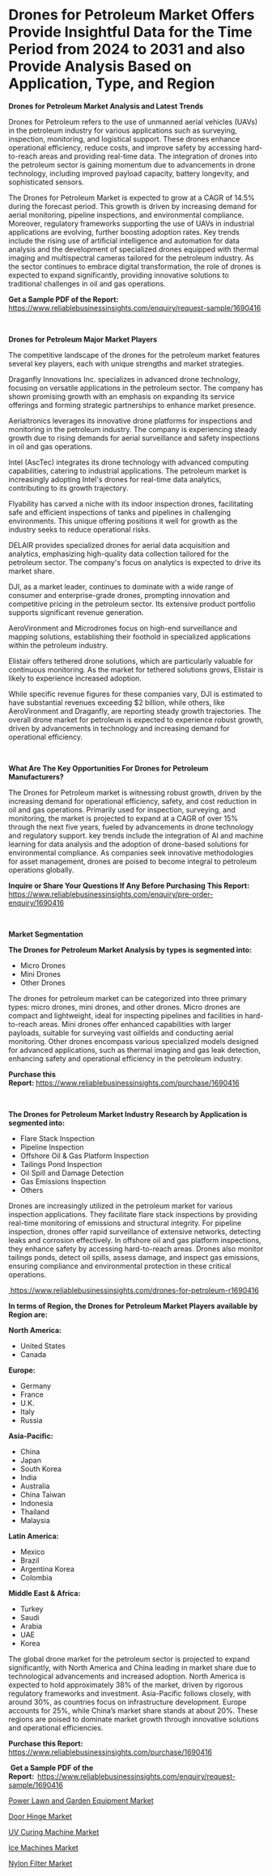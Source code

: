 <p><h1>Drones for Petroleum Market Offers Provide Insightful Data for the Time Period from 2024 to 2031 and also Provide Analysis Based on Application, Type, and Region</h1></p><p><strong>Drones for Petroleum Market Analysis and Latest Trends</strong></p>
<p><p>Drones for Petroleum refers to the use of unmanned aerial vehicles (UAVs) in the petroleum industry for various applications such as surveying, inspection, monitoring, and logistical support. These drones enhance operational efficiency, reduce costs, and improve safety by accessing hard-to-reach areas and providing real-time data. The integration of drones into the petroleum sector is gaining momentum due to advancements in drone technology, including improved payload capacity, battery longevity, and sophisticated sensors.</p><p>The Drones for Petroleum Market is expected to grow at a CAGR of 14.5% during the forecast period. This growth is driven by increasing demand for aerial monitoring, pipeline inspections, and environmental compliance. Moreover, regulatory frameworks supporting the use of UAVs in industrial applications are evolving, further boosting adoption rates. Key trends include the rising use of artificial intelligence and automation for data analysis and the development of specialized drones equipped with thermal imaging and multispectral cameras tailored for the petroleum industry. As the sector continues to embrace digital transformation, the role of drones is expected to expand significantly, providing innovative solutions to traditional challenges in oil and gas operations.</p></p>
<p><strong>Get a Sample PDF of the Report:&nbsp;</strong> <a href="https://www.reliablebusinessinsights.com/enquiry/request-sample/1690416?utm_campaign=1737&utm_medium=2&utm_source=Github&utm_content=ia&utm_term=19102024&utm_id=drones-for-petroleum">https://www.reliablebusinessinsights.com/enquiry/request-sample/1690416</a></p>
<p>&nbsp;</p>
<p><strong>Drones for Petroleum Major Market Players</strong></p>
<p><p>The competitive landscape of the drones for the petroleum market features several key players, each with unique strengths and market strategies. </p><p>Draganfly Innovations Inc. specializes in advanced drone technology, focusing on versatile applications in the petroleum sector. The company has shown promising growth with an emphasis on expanding its service offerings and forming strategic partnerships to enhance market presence.</p><p>Aerialtronics leverages its innovative drone platforms for inspections and monitoring in the petroleum industry. The company is experiencing steady growth due to rising demands for aerial surveillance and safety inspections in oil and gas operations.</p><p>Intel (AscTec) integrates its drone technology with advanced computing capabilities, catering to industrial applications. The petroleum market is increasingly adopting Intel's drones for real-time data analytics, contributing to its growth trajectory.</p><p>Flyability has carved a niche with its indoor inspection drones, facilitating safe and efficient inspections of tanks and pipelines in challenging environments. This unique offering positions it well for growth as the industry seeks to reduce operational risks.</p><p>DELAIR provides specialized drones for aerial data acquisition and analytics, emphasizing high-quality data collection tailored for the petroleum sector. The company's focus on analytics is expected to drive its market share.</p><p>DJI, as a market leader, continues to dominate with a wide range of consumer and enterprise-grade drones, prompting innovation and competitive pricing in the petroleum sector. Its extensive product portfolio supports significant revenue generation.</p><p>AeroVironment and Microdrones focus on high-end surveillance and mapping solutions, establishing their foothold in specialized applications within the petroleum industry.</p><p>Elistair offers tethered drone solutions, which are particularly valuable for continuous monitoring. As the market for tethered solutions grows, Elistair is likely to experience increased adoption.</p><p>While specific revenue figures for these companies vary, DJI is estimated to have substantial revenues exceeding $2 billion, while others, like AeroVironment and Draganfly, are reporting steady growth trajectories. The overall drone market for petroleum is expected to experience robust growth, driven by advancements in technology and increasing demand for operational efficiency.</p></p>
<p>&nbsp;</p>
<p><strong>What Are The Key Opportunities For Drones for Petroleum Manufacturers?</strong></p>
<p><p>The Drones for Petroleum market is witnessing robust growth, driven by the increasing demand for operational efficiency, safety, and cost reduction in oil and gas operations. Primarily used for inspection, surveying, and monitoring, the market is projected to expand at a CAGR of over 15% through the next five years, fueled by advancements in drone technology and regulatory support. key trends include the integration of AI and machine learning for data analysis and the adoption of drone-based solutions for environmental compliance. As companies seek innovative methodologies for asset management, drones are poised to become integral to petroleum operations globally.</p></p>
<p><strong>Inquire or Share Your Questions If Any Before Purchasing This Report:</strong> <a href="https://www.reliablebusinessinsights.com/enquiry/pre-order-enquiry/1690416?utm_campaign=1737&utm_medium=2&utm_source=Github&utm_content=ia&utm_term=19102024&utm_id=drones-for-petroleum">https://www.reliablebusinessinsights.com/enquiry/pre-order-enquiry/1690416</a></p>
<p>&nbsp;</p>
<p><strong>Market Segmentation</strong></p>
<p><strong>The Drones for Petroleum Market Analysis by types is segmented into:</strong></p>
<p><ul><li>Micro Drones</li><li>Mini Drones</li><li>Other Drones</li></ul></p>
<p><p>The drones for petroleum market can be categorized into three primary types: micro drones, mini drones, and other drones. Micro drones are compact and lightweight, ideal for inspecting pipelines and facilities in hard-to-reach areas. Mini drones offer enhanced capabilities with larger payloads, suitable for surveying vast oilfields and conducting aerial monitoring. Other drones encompass various specialized models designed for advanced applications, such as thermal imaging and gas leak detection, enhancing safety and operational efficiency in the petroleum industry.</p></p>
<p><strong>Purchase this Report:&nbsp;</strong><a href="https://www.reliablebusinessinsights.com/purchase/1690416?utm_campaign=1737&utm_medium=2&utm_source=Github&utm_content=ia&utm_term=19102024&utm_id=drones-for-petroleum">https://www.reliablebusinessinsights.com/purchase/1690416</a></p>
<p>&nbsp;</p>
<p><strong>The Drones for Petroleum Market Industry Research by Application is segmented into:</strong></p>
<p><ul><li>Flare Stack Inspection</li><li>Pipeline Inspection</li><li>Offshore Oil & Gas Platform Inspection</li><li>Tailings Pond Inspection</li><li>Oil Spill and Damage Detection</li><li>Gas Emissions Inspection</li><li>Others</li></ul></p>
<p><p>Drones are increasingly utilized in the petroleum market for various inspection applications. They facilitate flare stack inspections by providing real-time monitoring of emissions and structural integrity. For pipeline inspection, drones offer rapid surveillance of extensive networks, detecting leaks and corrosion effectively. In offshore oil and gas platform inspections, they enhance safety by accessing hard-to-reach areas. Drones also monitor tailings ponds, detect oil spills, assess damage, and inspect gas emissions, ensuring compliance and environmental protection in these critical operations.</p></p>
<p><a href="https://www.reliablebusinessinsights.com/drones-for-petroleum-r1690416?utm_campaign=1737&utm_medium=2&utm_source=Github&utm_content=ia&utm_term=19102024&utm_id=drones-for-petroleum">&nbsp;https://www.reliablebusinessinsights.com/drones-for-petroleum-r1690416</a></p>
<p><strong>In terms of Region, the Drones for Petroleum Market Players available by Region are:</strong></p>
<p>
    <p> <strong> North America: </strong>
        <ul>
            <li>United States</li>
            <li>Canada</li>
        </ul>
        </p> 
    <p> <strong> Europe: </strong>
        <ul>
            <li>Germany</li>
            <li>France</li>
            <li>U.K.</li>
            <li>Italy</li>
            <li>Russia</li>
        </ul>
        </p> 
    <p> <strong> Asia-Pacific: </strong>
        <ul>
            <li>China</li>
            <li>Japan</li>
            <li>South Korea</li>
            <li>India</li>
            <li>Australia</li>
            <li>China Taiwan</li>
            <li>Indonesia</li>
            <li>Thailand</li>
            <li>Malaysia</li>
        </ul>
        </p> 
    <p> <strong> Latin America: </strong>
        <ul>
            <li>Mexico</li>
            <li>Brazil</li>
            <li>Argentina Korea</li>
            <li>Colombia</li>
        </ul>
        </p> 
    <p> <strong> Middle East & Africa: </strong>
        <ul>
            <li>Turkey</li>
            <li>Saudi</li>
            <li>Arabia</li>
            <li>UAE</li>
            <li>Korea</li>
        </ul>
    </p>
    </p>
<p><p>The global drone market for the petroleum sector is projected to expand significantly, with North America and China leading in market share due to technological advancements and increased adoption. North America is expected to hold approximately 38% of the market, driven by rigorous regulatory frameworks and investment. Asia-Pacific follows closely, with around 30%, as countries focus on infrastructure development. Europe accounts for 25%, while China’s market share stands at about 20%. These regions are poised to dominate market growth through innovative solutions and operational efficiencies.</p></p>
<p><strong>Purchase this Report: </strong><a href="https://www.reliablebusinessinsights.com/purchase/1690416?utm_campaign=1737&utm_medium=2&utm_source=Github&utm_content=ia&utm_term=19102024&utm_id=drones-for-petroleum">https://www.reliablebusinessinsights.com/purchase/1690416</a></p>
<p>&nbsp;<strong>Get a Sample PDF of the Report:&nbsp;&nbsp;</strong><a href="https://www.reliablebusinessinsights.com/enquiry/request-sample/1690416?utm_campaign=1737&utm_medium=2&utm_source=Github&utm_content=ia&utm_term=19102024&utm_id=drones-for-petroleum">https://www.reliablebusinessinsights.com/enquiry/request-sample/1690416</a></p>
<p><strong></strong></p>
<p><p><a href="https://www.linkedin.com/pulse/exploring-power-lawn-garden-equipment-market-dynamics-revenue-cnbwe?utm_campaign=1737&utm_medium=2&utm_source=Github&utm_content=ia&utm_term=19102024&utm_id=drones-for-petroleum">Power Lawn and Garden Equipment Market</a></p><p><a href="https://www.linkedin.com/pulse/global-door-hinge-industry-analysis-report-market-size-share-mchne?utm_campaign=1737&utm_medium=2&utm_source=Github&utm_content=ia&utm_term=19102024&utm_id=drones-for-petroleum">Door Hinge Market</a></p><p><a href="https://www.linkedin.com/pulse/pioneering-growth-analyzing-global-uv-curing-machine-market-ei55e?utm_campaign=1737&utm_medium=2&utm_source=Github&utm_content=ia&utm_term=19102024&utm_id=drones-for-petroleum">UV Curing Machine Market</a></p><p><a href="https://www.linkedin.com/pulse/ice-machines-landscape-product-spectrum-market-trajectories-3czse?utm_campaign=1737&utm_medium=2&utm_source=Github&utm_content=ia&utm_term=19102024&utm_id=drones-for-petroleum">Ice Machines Market</a></p><p><a href="https://www.linkedin.com/pulse/global-nylon-filter-market-pulse-trends-growth-analysis-ttome?utm_campaign=1737&utm_medium=2&utm_source=Github&utm_content=ia&utm_term=19102024&utm_id=drones-for-petroleum">Nylon Filter Market</a></p></p>